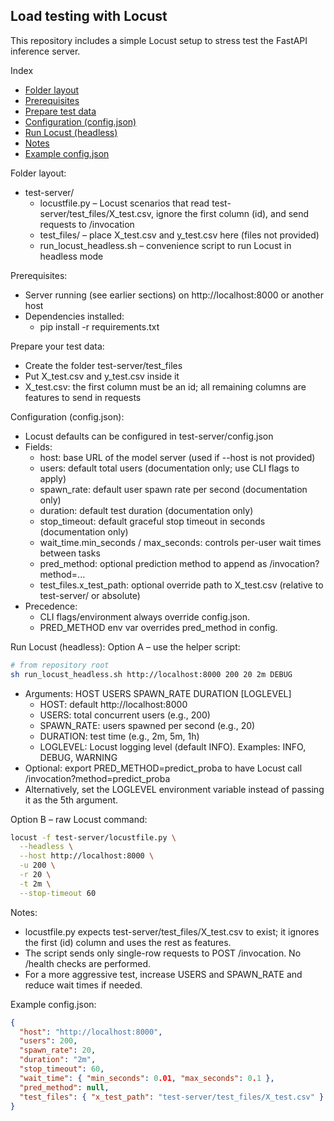 ## Load testing with Locust
This repository includes a simple Locust setup to stress test the FastAPI inference server.

Index
- [Folder layout](#folder-layout)
- [Prerequisites](#prerequisites)
- [Prepare test data](#prepare-your-test-data)
- [Configuration (config.json)](#configuration-configjson)
- [Run Locust (headless)](#run-locust-headless)
- [Notes](#notes)
- [Example config.json](#example-configjson)

Folder layout:
- test-server/
  - locustfile.py – Locust scenarios that read test-server/test_files/X_test.csv, ignore the first column (id), and send requests to /invocation
  - test_files/ – place X_test.csv and y_test.csv here (files not provided)
  - run_locust_headless.sh – convenience script to run Locust in headless mode

Prerequisites:
- Server running (see earlier sections) on http://localhost:8000 or another host
- Dependencies installed:
  - pip install -r requirements.txt

Prepare your test data:
- Create the folder test-server/test_files
- Put X_test.csv and y_test.csv inside it
- X_test.csv: the first column must be an id; all remaining columns are features to send in requests

Configuration (config.json):
- Locust defaults can be configured in test-server/config.json
- Fields:
  - host: base URL of the model server (used if --host is not provided)
  - users: default total users (documentation only; use CLI flags to apply)
  - spawn_rate: default user spawn rate per second (documentation only)
  - duration: default test duration (documentation only)
  - stop_timeout: default graceful stop timeout in seconds (documentation only)
  - wait_time.min_seconds / max_seconds: controls per-user wait times between tasks
  - pred_method: optional prediction method to append as /invocation?method=...
  - test_files.x_test_path: optional override path to X_test.csv (relative to test-server/ or absolute)
- Precedence:
  - CLI flags/environment always override config.json.
  - PRED_METHOD env var overrides pred_method in config.

Run Locust (headless):
Option A – use the helper script:
```bash
# from repository root
sh run_locust_headless.sh http://localhost:8000 200 20 2m DEBUG
```
- Arguments: HOST USERS SPAWN_RATE DURATION [LOGLEVEL]
  - HOST: default http://localhost:8000
  - USERS: total concurrent users (e.g., 200)
  - SPAWN_RATE: users spawned per second (e.g., 20)
  - DURATION: test time (e.g., 2m, 5m, 1h)
  - LOGLEVEL: Locust logging level (default INFO). Examples: INFO, DEBUG, WARNING
- Optional: export PRED_METHOD=predict_proba to have Locust call /invocation?method=predict_proba
- Alternatively, set the LOGLEVEL environment variable instead of passing it as the 5th argument.

Option B – raw Locust command:
```bash
locust -f test-server/locustfile.py \
  --headless \
  --host http://localhost:8000 \
  -u 200 \
  -r 20 \
  -t 2m \
  --stop-timeout 60
```

Notes:
- locustfile.py expects test-server/test_files/X_test.csv to exist; it ignores the first (id) column and uses the rest as features.
- The script sends only single-row requests to POST /invocation. No /health checks are performed.
- For a more aggressive test, increase USERS and SPAWN_RATE and reduce wait times if needed.

Example config.json:
```json
{
  "host": "http://localhost:8000",
  "users": 200,
  "spawn_rate": 20,
  "duration": "2m",
  "stop_timeout": 60,
  "wait_time": { "min_seconds": 0.01, "max_seconds": 0.1 },
  "pred_method": null,
  "test_files": { "x_test_path": "test-server/test_files/X_test.csv" }
}
```

